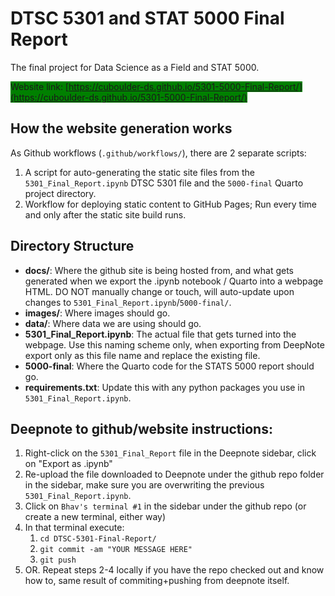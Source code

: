 # DTSC 5301 and STAT 5000 Final Report

The final project for Data Science as a Field and STAT 5000.

<span style="background-color: Green">Website link: [https://cuboulder-ds.github.io/5301-5000-Final-Report/](https://cuboulder-ds.github.io/5301-5000-Final-Report/)</span>

## How the website generation works

As Github workflows (`.github/workflows/`), there are 2 separate scripts:

1. A script for auto-generating the static site files from the `5301_Final_Report.ipynb` DTSC 5301 file and the `5000-final` Quarto project directory.
2. Workflow for deploying static content to GitHub Pages; Run every time and only after the static site build runs.

## Directory Structure

- **docs/**: Where the github site is being hosted from, and what gets generated when we export the .ipynb notebook / Quarto into a webpage HTML. DO NOT manually change or touch, will auto-update upon changes to `5301_Final_Report.ipynb`/`5000-final/`.
- **images/**: Where images should go.
- **data/**: Where data we are using should go.
- **5301_Final_Report.ipynb**: The actual file that gets turned into the webpage. Use this naming scheme only, when exporting from DeepNote export only as this file name and replace the existing file.
- **5000-final**: Where the Quarto code for the STATS 5000 report should go.
- **requirements.txt**: Update this with any python packages you use in `5301_Final_Report.ipynb`.

## Deepnote to github/website instructions:

1. Right-click on the `5301_Final_Report` file in the Deepnote sidebar, click on "Export as .ipynb"
2. Re-upload the file downloaded to Deepnote under the github repo folder in the sidebar, make sure you are overwriting the previous `5301_Final_Report.ipynb`.
3. Click on `Bhav's terminal #1` in the sidebar under the github repo (or create a new terminal, either way)
4. In that terminal execute:
   1. `cd DTSC-5301-Final-Report/`
   2. `git commit -am "YOUR MESSAGE HERE"`
   3. `git push`
5. OR. Repeat steps 2-4 locally if you have the repo checked out and know how to, same result of commiting+pushing from deepnote itself.
